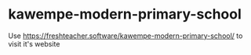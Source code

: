 # kawempe-modern-primary-school
Use https://freshteacher.software/kawempe-modern-primary-school/ to visit it's website
